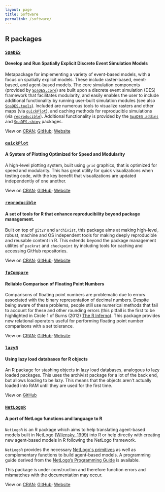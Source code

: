 ```yaml
---
layout: page
title: Software
permalink: /software/
---
```


## R packages

### [`SpaDES`](http://spades.predictiveecology.org)

#### Develop and Run Spatially Explicit Discrete Event Simulation Models

Metapackage for implementing a variety of event-based models, with a focus on spatially explicit models.
These include raster-based, event-based, and agent-based models.
The core simulation components (provided by [`SpaDES.core`](http://spades-core.predictiveecology.org/)) are built upon a discrete event simulation (DES) framework that facilitates modularity, and easily enables the user to include additional functionality by running user-built simulation modules (see also [`SpaDES.tools`](http://spades-tools.predictiveecology.org/)).
Included are numerous tools to visualize rasters and other maps (via [`quickPlot`](http://quickplot.predictiveecology.org/)), and caching methods for reproducible simulations (via [`reproducible`](http://reproducible.predictiveecology.org/)).
Additional functionality is provided by the [`SpaDES.addins`](http://spades-addins.predictiveecology.org/) and [`SpaDES.shiny`](http://spades-shiny.predictiveecology.org/) packages.

View on [CRAN](https://cran.r-project.org/package=SpaDES); [GitHub](https://github.com/PredictiveEcology/SpaDES); [Website](http://spades.predictiveecology.org)

### [`quickPlot`](http://quickplot.predictiveecology.org)

#### A System of Plotting Optimized for Speed and Modularity

A high-level plotting system, built using `grid` graphics, that is optimized for speed and modularity.
This has great utility for quick visualizations when testing code, with the key benefit that visualizations are updated independently of one another.

View on [CRAN](https://cran.r-project.org/package=quickPlot); [GitHub](https://github.com/PredictiveEcology/quickPlot); [Website](http://quickplot.predictiveecology.org)

### [`reproducible`](http://reproducible.predictiveecology.org)

#### A set of tools for R that enhance reproducibility beyond package management.

Built on top of `git2r` and `archivist`, this package aims at making high-level, robust, machine and OS independent tools for making deeply reproducible and reusable content in R.
This extends beyond the package management utilites of `packrat` and `checkpoint` by including tools for caching and accessing GitHub repositories.

View on [CRAN](https://cran.r-project.org/package=reproducible); [GitHub](https://github.com/PredictiveEcology/reproducible); [Website](http://reproducible.predictiveecology.org/)

### [`fpCompare`](http://fpcompare.predictiveecology.org)

#### Reliable Comparison of Floating Point Numbers

Comparisons of floating point numbers are problematic due to errors associated with the binary representation of decimal numbers. Despite being aware of these problems, people still use numerical methods that fail to account for these and other rounding errors (this pitfall is the first to be highlighted in Circle 1 of Burns (2012) [The R Inferno](http://www.burns-stat.com/pages/Tutor/R_inferno.pdf)). This package provides new relational operators useful for performing floating point number comparisons with a set tolerance.

View on [CRAN](https://cran.r-project.org/package=fpCompare);  [GitHub](https://github.com/PredictiveEcology/fpCompare); [Website](http://fpcompare.predictiveecology.org/)

### [`lazyR`](https://github.com/PredictiveEcology/lazyR)

#### Using lazy load databases for R objects

An R package for stashing objects in lazy load databases, analogous to lazy loaded packages. This uses the archivist package for a lot of the back end, but allows loading to be lazy. This means that the objects aren't actually loaded into RAM until they are used for the first time.

View on [GitHub](https://github.com/PredictiveEcology/lazyR)

### [`NetLogoR`](http://NetLogoR.PredictiveEcology.org)

#### A port of NetLogo functions and language to R

`NetLogoR` is an R package which aims to help translating agent-based models built in NetLogo ([Wilensky, 1999](http://ccl.northwestern.edu/netlogo/)) into R or help directly with creating new agent-based models in R following the NetLogo framework.

`NetLogoR` provides the necessary [NetLogo's primitives](https://ccl.northwestern.edu/netlogo/docs/dictionary.html) as well as complementary functions to build agent-based models.
A programming guide derived from the [NetLogo’s Programming Guide](https://ccl.northwestern.edu/netlogo/docs/programming.html) is available.

This package is under construction and therefore function errors and mismatches with the documentation may occur.

View on [CRAN](https://cran.r-project.org/package=NetLogoR); [GitHub](https://github.com/PredictiveEcology/NetLogoR); [Website](http://NetLogoR.predictiveecology.org/)

